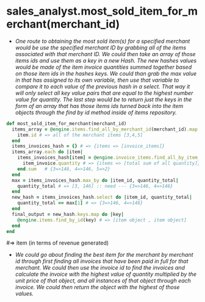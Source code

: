 # sales_analyst.most_sold_item_for_merchant(merchant_id)

  * *One route to obtaining the most sold item(s) for a specified merchant would be use the specified merchant ID by grabbing all of the items associated with that merchant ID. We could then take an array of those items ids and use them as a key in a new Hash. The new hashes values would be made of the item invoice quantities summed together based on those item ids in the hashes keys. We could than grab the max value in that has assigned to its own variable, then use that variable to compare it to each value of the previous hash in a select. That way it will only select all key value pairs that are equal to the highest number value for quantity. The last step would be to return just the keys in the form of an array that has those items ids turned back into the item objects through the find by id method inside of items repository.*

  ```ruby
  def most_sold_item_for_merchant(merchant_id)
    items_array = @engine.items.find_all_by_merchant_id(merchant_id).map do |item|
      item.id # => all of the merchant items [3,4,5]
    end
    items_invoices_hash = {} # => {items => [invoice_items]}
    items_array.each do |item|
      items_invoices_hash[item] = @engine.invoice_items.find_all_by_item_id(item).map do |item_invoice|
        item_invoice.quantity # => {items => [total sum of all quantity]}
      end.sum   # {3=>146, 4=>146, 5=>2}
    end
    max = items_invoices_hash.max_by do |item_id, quantity_total|
      quantity_total # => [3, 146] :: need --- {3=>146, 4=>146}
    end
    new_hash = items_invoices_hash.select do |item_id, quantity_total|
      quantity_total == max[1] # => {3=>146, 4=>146}
    end
    final_output = new_hash.keys.map do |key|
      @engine.items.find_by_id(key) # => [item object , item object]
    end
  end
  ```

#=> item (in terms of revenue generated)
* *We could go about finding the best item for the merchant by merchant id through first finding all invoices that have been paid in full for that merchant. We could then use the invoice id to find the invoices and calculate the invoice with the highest value of quantity multiplied by the unit price of that object, and all instances of that object through each invoice. We could then return the object with the highest of those values.*
